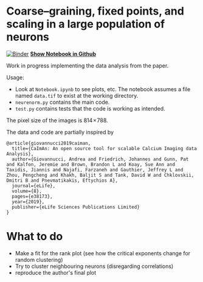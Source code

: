 # Coarse–graining, fixed points, and scaling in a large population of neurons

[![Binder](https://mybinder.org/badge_logo.svg)](https://mybinder.org/v2/gh/manuel-rhdt/neuronal-correlations/master) **[Show Notebook in Github](Notebook.ipynb)**

Work in progress implementing the data analysis from the paper.

Usage:

- Look at `Notebook.ipynb` to see plots, etc. The notebook assumes a file named `data.tif` to exist at the working directory.
- `neurenorm.py` contains the main code.
- `test.py` contains tests that the code is working as intended.

The pixel size of the images is 814 × 788.

The data and code are partially inspired by

    @article{giovannucci2019caiman,
      title={CaImAn: An open source tool for scalable Calcium Imaging data Analysis},
      author={Giovannucci, Andrea and Friedrich, Johannes and Gunn, Pat and Kalfon, Jeremie and Brown, Brandon L and Koay, Sue Ann and Taxidis, Jiannis and Najafi, Farzaneh and Gauthier, Jeffrey L and Zhou, Pengcheng and Khakh, Baljit S and Tank, David W and Chklovskii, Dmitri B and Pnevmatikakis, Eftychios A},
      journal={eLife},
      volume={8},
      pages={e38173},
      year={2019},
      publisher={eLife Sciences Publications Limited}
    }


# What to do
- Make a fit for the rank plot (see how the critical exponents change for random clustering)
- Try to cluster neighbouring neurons (disregarding correlations)
- reproduce the author's final plot